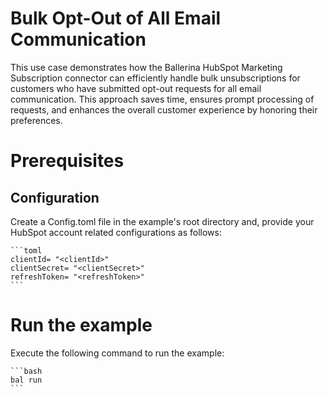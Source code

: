 # Bulk Opt-Out of All Email Communication

This use case demonstrates how the Ballerina HubSpot Marketing Subscription connector can efficiently handle bulk unsubscriptions for customers who have submitted opt-out requests for all email communication. This approach saves time, ensures prompt processing of requests, and enhances the overall customer experience by honoring their preferences.

# Prerequisites

## Configuration

Create a Config.toml file in the example's root directory and, provide your HubSpot account related configurations as follows:

    ```toml
    clientId= "<clientId>"
    clientSecret= "<clientSecret>"
    refreshToken= "<refreshToken>"
    ```

# Run the example

Execute the following command to run the example:

    ```bash
    bal run
    ```
